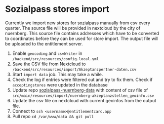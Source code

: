 # Sozialpass stores import

Currently we import new stores for sozialpass manually from csv every quarter.
The source file will be provided in nextcloud by the city of nuernberg.
This source file contains addresses which have to be converted to coordinates before they can be used for store import.
The output file will be uploaded to the entitlement server.

1. Enable `geocoding` and `csvWriter` in `/backend/src/resources/config.local.yml`
2. Save the CSV file from Nextcloud to `/backend/src/resources/import/Akzeptanzpertner-daten.csv`
3. Start `import data` job. This may take a while.
4. Check the log if entries were filtered out and try to fix them. Check if `acceptingstores` were updated in the database
5. Update repo [sozialpass-nuernberg-data](https://github.com/digitalfabrik/sozialpass-nuernberg-data) with content of csv file of  `src/main/resources/import/nuernberg-akzeptanzstellen_geoinfo.csv`
6. Update the csv file on nextcloud with current geoinfos from the output file.
7. Connect to `ssh <username>@entitlementcard.app`
8. Pull repo `cd /var/www/data && git pull`